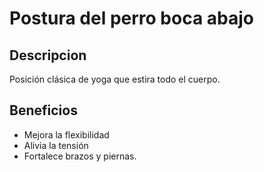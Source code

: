 # Postura del perro boca abajo

## Descripcion
Posición clásica de yoga que estira todo el cuerpo.

## Beneficios
- Mejora la flexibilidad 
- Alivia la tensión  
- Fortalece brazos y piernas.